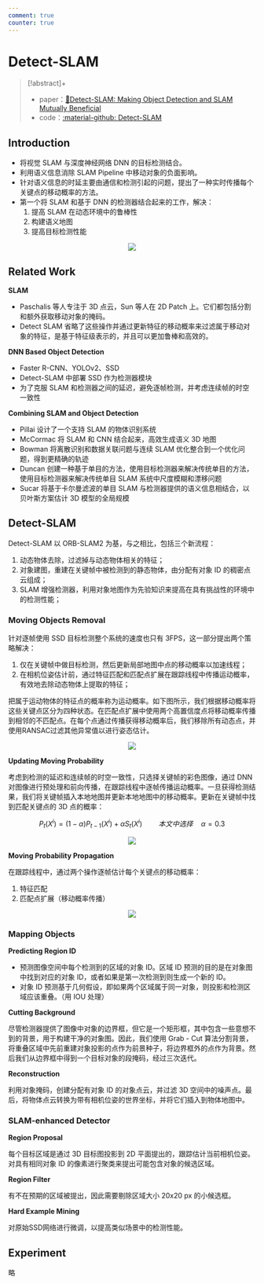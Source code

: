 ```yaml
---
comment: true
counter: true
---
```

# Detect-SLAM

> [!abstract]+
 > - paper：[:book:Detect-SLAM: Making Object Detection and SLAM Mutually Beneficial](http://www.jdl.link/doc/2011/2018122715554767015_fangwei%20zhong%20et%20al.%202018%20-%20detect-slam%20-%20wacv.pdf)
 > - code：[:material-github: Detect-SLAM](https://github.com/liadbiz/detect-slam)

## Introduction

- 将视觉 SLAM 与深度神经网络 DNN 的目标检测结合。
- 利用语义信息消除 SLAM Pipeline 中移动对象的负面影响。
- 针对语义信息的时延主要由通信和检测引起的问题，提出了一种实时传播每个关键点的移动概率的方法。
- 第一个将 SLAM 和基于 DNN 的检测器结合起来的工作，解决： 
	1. 提高 SLAM 在动态环境中的鲁棒性
	2. 构建语义地图
	3. 提高目标检测性能

<center><img src="https://cdn.jujimeizuo.cn/note/cv/slam/Detect-SLAM-1.jpg"></center>

## Related Work

**SLAM**
- Paschalis 等人专注于 3D 点云，Sun 等人在 2D Patch 上。它们都包括分割和额外获取移动对象的掩码。
- Detect SLAM 省略了这些操作并通过更新特征的移动概率来过滤属于移动对象的特征，是基于特征级表示的，并且可以更加鲁棒和高效的。

**DNN Based Object Detection**
- Faster R-CNN、YOLOv2、SSD
- Detect-SLAM 中部署 SSD 作为检测器模块
- 为了克服 SLAM 和检测器之间的延迟，避免逐帧检测，并考虑连续帧的时空一致性

**Combining SLAM and Object Detection**
- Pillai 设计了一个支持 SLAM 的物体识别系统
- McCormac 将 SLAM 和 CNN 结合起来，高效生成语义 3D 地图
- Bowman 将离散识别和数据关联问题与连续 SLAM 优化整合到一个优化问题，得到更精确的轨迹
- Duncan 创建一种基于单目的方法，使用目标检测器来解决传统单目的方法，使用目标检测器来解决传统单目 SLAM 系统中尺度模糊和漂移问题
- Sucar 将基于卡尔曼滤波的单目 SLAM 与检测器提供的语义信息相结合，以贝叶斯方案估计 3D 模型的全局规模

## Detect-SLAM

Detect-SLAM 以 ORB-SLAM2 为基，与之相比，包括三个新流程：
1. 动态物体去除，过滤掉与动态物体相关的特征；
2. 对象建图，重建在关键帧中被检测到的静态物体，由分配有对象 ID 的稠密点云组成；
3. SLAM 增强检测器，利用对象地图作为先验知识来提高在具有挑战性的环境中的检测性能；

### Moving Objects Removal

针对逐帧使用 SSD 目标检测整个系统的速度也只有 3FPS，这一部分提出两个策略解决：
1. 仅在关键帧中做目标检测，然后更新局部地图中点的移动概率以加速线程；
2. 在相机位姿估计前，通过特征匹配和匹配点扩展在跟踪线程中传播运动概率，有效地去除动态物体上提取的特征；

把属于运动物体的特征点的概率称为运动概率。如下图所示，我们根据移动概率将这些关键点区分为四种状态。在匹配点扩展中使用两个高置信度点将移动概率传播到相邻的不匹配点。在每个点通过传播获得移动概率后，我们移除所有动态点，并使用RANSAC过滤其他异常值以进行姿态估计。

<center><img src="https://cdn.jujimeizuo.cn/note/cv/slam/Detect-SLAM2.jpg"></center>


**Updating Moving Probability**

考虑到检测的延迟和连续帧的时空一致性，只选择关键帧的彩色图像，通过 DNN 对图像进行预处理和前向传播，在跟踪线程中逐帧传播运动概率。一旦获得检测结果，我们将关键帧插入本地地图并更新本地地图中的移动概率。更新在关键帧中找到匹配关键点的 3D 点的概率：

$$
P_t(X^i)=(1-\alpha)P_{t-1}(X^i)+\alpha S_t(X^i) \quad \quad 本文中选择 \quad \alpha = 0.3
$$

<center><img src="https://cdn.jujimeizuo.cn/note/cv/slam/Detect-SLAM3.jpg"></center>


**Moving Probability Propagation**

在跟踪线程中，通过两个操作逐帧估计每个关键点的移动概率：
1. 特征匹配
2. 匹配点扩展（移动概率传播）


<center><img src="https://cdn.jujimeizuo.cn/note/cv/slam/Detect-SLAM-4.jpg"></center>

### Mapping Objects

**Predicting Region ID**

- 预测图像空间中每个检测到的区域的对象 ID。区域 ID 预测的目的是在对象图中找到对应的对象 ID，或者如果是第一次检测到则生成一个新的 ID。
- 对象 ID 预测基于几何假设，即如果两个区域属于同一对象，则投影和检测区域应该重叠。（用 IOU 处理）

**Cutting Background**

尽管检测器提供了图像中对象的边界框，但它是一个矩形框，其中包含一些意想不到的背景，用于构建干净的对象图。因此，我们使用 Grab - Cut 算法分割背景，将重叠区域中先前重建对象投影的点作为前景种子，将边界框外的点作为背景。然后我们从边界框中得到一个目标对象的段掩码，经过三次迭代。

**Reconstruction**

利用对象掩码，创建分配有对象 ID 的对象点云，并过滤 3D 空间中的噪声点。最后，将物体点云转换为带有相机位姿的世界坐标，并将它们插入到物体地图中。

### SLAM-enhanced Detector

**Region Proposal**

每个目标区域是通过 3D 目标图投影到 2D 平面提出的，跟踪估计当前相机位姿。对具有相同对象 ID 的像素进行聚类来提出可能包含对象的候选区域。

**Region Filter**

有不在预期的区域被提出，因此需要剔除区域大小 20x20 px 的小候选框。

**Hard Example Mining**

对原始SSD网络进行微调，以提高类似场景中的检测性能。
## Experiment

略